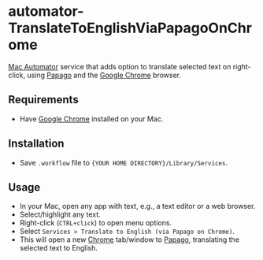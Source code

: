 # automator-TranslateToEnglishViaPapagoOnChrome
[Mac Automator](https://support.apple.com/en-mt/guide/automator/welcome/mac) service that adds option to translate selected text on right-click, using [Papago](https://papago.naver.com/) and the [Google Chrome](https://www.google.com/chrome/) browser.

## Requirements
- Have [Google Chrome](https://www.google.com/chrome/) installed on your Mac.  

## Installation
- Save `.workflow` file to `{YOUR HOME DIRECTORY}/Library/Services`.

## Usage
- In your Mac, open any app with text, e.g., a text editor or a web browser.
- Select/highlight any text.
- Right-click (`CTRL+click`) to open menu options.
- Select `Services > Translate to English (via Papago on Chrome)`.
- This will open a new [Chrome](https://www.google.com/chrome/) tab/window to [Papago](https://papago.naver.com/), translating the selected text to English. 
